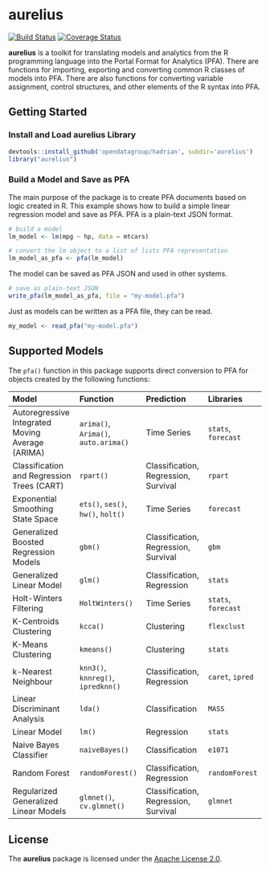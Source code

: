 <!-- README.md is generated from README.Rmd. Please edit that file -->
aurelius
========

[![Build Status](https://travis-ci.org/opendatagroup/hadrian.svg?branch=master)](https://travis-ci.org/opendatagroup/hadrian) [![Coverage Status](https://img.shields.io/codecov/c/github/opendatagroup/hadrian/master.svg)](https://codecov.io/github/opendatagroup/hadrian?branch=master)

**aurelius** is a toolkit for translating models and analytics from the R programming language into the Portal Format for Analytics (PFA). There are functions for importing, exporting and converting common R classes of models into PFA. There are also functions for converting variable assignment, control structures, and other elements of the R syntax into PFA.

Getting Started
---------------

### Install and Load aurelius Library

``` r
devtools::install_github('opendatagroup/hadrian', subdir='aurelius')
library("aurelius")
```

### Build a Model and Save as PFA

The main purpose of the package is to create PFA documents based on logic created in R. This example shows how to build a simple linear regression model and save as PFA. PFA is a plain-text JSON format.

``` r
# build a model
lm_model <- lm(mpg ~ hp, data = mtcars)

# convert the lm object to a list of lists PFA representation
lm_model_as_pfa <- pfa(lm_model)
```

The model can be saved as PFA JSON and used in other systems.

``` r
# save as plain-text JSON
write_pfa(lm_model_as_pfa, file = "my-model.pfa")
```

Just as models can be written as a PFA file, they can be read.

``` r
my_model <- read_pfa("my-model.pfa")
```

Supported Models
----------------

The `pfa()` function in this package supports direct conversion to PFA for objects created by the following functions:

| Model                                            | Function                             | Prediction                           | Libraries           |
|:-------------------------------------------------|:-------------------------------------|:-------------------------------------|:--------------------|
| Autoregressive Integrated Moving Average (ARIMA) | `arima()`, `Arima()`, `auto.arima()` | Time Series                          | `stats`, `forecast` |
| Classification and Regression Trees (CART)       | `rpart()`                            | Classification, Regression, Survival | `rpart`             |
| Exponential Smoothing State Space                | `ets()`, `ses()`, `hw()`, `holt()`   | Time Series                          | `forecast`          |
| Generalized Boosted Regression Models            | `gbm()`                              | Classification, Regression, Survival | `gbm`               |
| Generalized Linear Model                         | `glm()`                              | Classification, Regression           | `stats`             |
| Holt-Winters Filtering                           | `HoltWinters()`                      | Time Series                          | `stats`, `forecast` |
| K-Centroids Clustering                           | `kcca()`                             | Clustering                           | `flexclust`         |
| K-Means Clustering                               | `kmeans()`                           | Clustering                           | `stats`             |
| k-Nearest Neighbour                              | `knn3()`, `knnreg()`, `ipredknn()`   | Classification, Regression           | `caret`, `ipred`    |
| Linear Discriminant Analysis                     | `lda()`                              | Classification                       | `MASS`              |
| Linear Model                                     | `lm()`                               | Regression                           | `stats`             |
| Naive Bayes Classifier                           | `naiveBayes()`                       | Classification                       | `e1071`             |
| Random Forest                                    | `randomForest()`                     | Classification, Regression           | `randomForest`      |
| Regularized Generalized Linear Models            | `glmnet()`, `cv.glmnet()`            | Classification, Regression, Survival | `glmnet`            |

License
-------

The **aurelius** package is licensed under the [Apache License 2.0](http://choosealicense.com/licenses/apache-2.0/).
